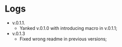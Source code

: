# Logs

* v.0.1.1.
  * Yanked v.0.1.0 with introducing macro in v.0.1.1;
* v.0.1.3
  * Fixed wrong readme in previous versions;